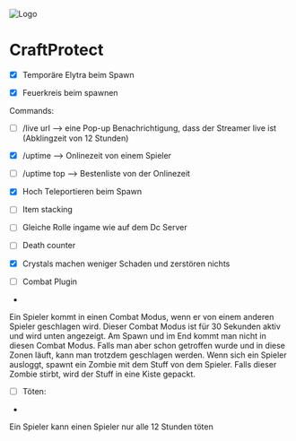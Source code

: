 ![Logo](https://github.com/CraftProtectDE/CraftProtect-Paper/blob/v5/assets/logo.png)

# CraftProtect

- [x] Temporäre Elytra beim Spawn

- [x] Feuerkreis beim spawnen

Commands:

- [ ] /live url —> eine Pop-up Benachrichtigung, dass der Streamer live ist (Abklingzeit von 12 Stunden)

- [x] /uptime —> Onlinezeit von einem Spieler

- [ ] /uptime top —> Bestenliste von der Onlinezeit

- [x] Hoch Teleportieren beim Spawn

- [ ] Item stacking

- [ ] Gleiche Rolle ingame wie auf dem Dc Server

- [ ] Death counter

- [x] Crystals machen weniger Schaden und zerstören nichts

- [ ] Combat Plugin
-

Ein Spieler kommt in einen Combat Modus, wenn er von einem anderen Spieler geschlagen wird.
Dieser Combat Modus ist für 30 Sekunden aktiv und wird unten angezeigt.
Am Spawn und im End kommt man nicht in diesen Combat Modus.
Falls man aber schon getroffen wurde und in diese Zonen läuft, kann man trotzdem geschlagen werden.
Wenn sich ein Spieler ausloggt, spawnt ein Zombie mit dem Stuff von dem Spieler. Falls dieser Zombie stirbt, wird der
Stuff in eine Kiste gepackt.

- [ ] Töten:
-

Ein Spieler kann einen Spieler nur alle 12 Stunden töten
